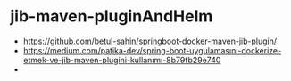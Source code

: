 # jib-maven-pluginAndHelm

- https://github.com/betul-sahin/springboot-docker-maven-jib-plugin/
- https://medium.com/patika-dev/spring-boot-uygulamasını-dockerize-etmek-ve-jib-maven-plugini-kullanımı-8b79fb29e740
- 
